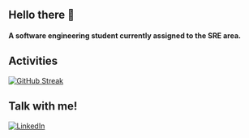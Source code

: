 ## Hello there 👋

#### A software engineering student currently assigned to the SRE area.

## Activities

[![GitHub Streak](https://streak-stats.demolab.com/?user=cand1z&theme=bear&background=000&border=30A3DC&dates=FFF)](https://git.io/streak-stats)

## Talk with me!

[![LinkedIn](https://img.shields.io/badge/-LinkedIn-000?style=for-the-badge&logo=linkedin&logoColor=30A3DC)](https://www.linkedin.com/in/davi-c%C3%A2ndido-195b0715b/)